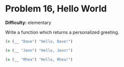 # Problem 16, Hello World

**Difficulty:** elementary

Write a function which returns a personalized greeting.

```clj
(= (__ "Dave") "Hello, Dave!")
```

```clj
(= (__ "Jenn") "Hello, Jenn!")
```

```clj
(= (__ "Rhea") "Hello, Rhea!")
```
